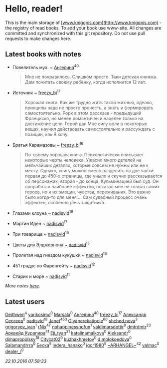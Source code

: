 # Hello, reader!
This is the main storage of [www.knigopis.com](http://www.knigopis.com) - the registry of read books.
To add your book use www-site. All changes are committed and synchronized with this git repository.
Do not use pull requests to make changes here.


## Latest books with notes
* Повелитель мух. ~ [Ангелина](users/837/83788782-vkontakte)<sup>40</sup>
    > Мне не понравилось. Слишком просто. Таки детская книжка. Дам почитать своему ребёнку, когда исполнится 12 лет.

* Источник ~ [freezy_bi](users/870/87042697-vkontakte)<sup>17</sup>
    > Хорошая книга. Как же трудно жить такой жизнью, однако, принципы надо не просто прочесть, а знать и формировать самостоятельно. Рорк в этом рассказе - предыдущий Франциско, но менее романтичен и нацелен только на достижение цели. Герой дал Мне силу воли в некоторых вещах, научил действовать самостоятельно и рассуждать с позиции, как Я хочу.

* Братья Карамазовы ~ [freezy_bi](users/870/87042697-vkontakte)<sup>16</sup>
    > По-своему хорошая книга. Психологически описывает некоторые черты человека. Ужасно много деталей на мельчайших деталях, которые совсем не нужны или не к месту. Однако, книгу можно смело разделить на две части: первая до 450-х страницы, где уныло и скучно рассказывается об персонажах, вторая - до конца. Кульминацией был суд. Он проработан наиболее эффектно, показал мне не только самих героев, но и их эмоции, чувства, переживания, Это важно было когда-то для меня.... Сам судебный процесс очень эффектен, особенно речь защитника.

* Глазами клоуна ~ [nadisvid](users/113/1138852626183846-facebook)<sup>18</sup>

* Мартин Иден ~ [nadisvid](users/113/1138852626183846-facebook)<sup>17</sup>

* Три товарища ~ [nadisvid](users/113/1138852626183846-facebook)<sup>16</sup>

* Цветы для Элджернона ~ [nadisvid](users/113/1138852626183846-facebook)<sup>15</sup>

* Пролетая над гнездом кукушки ~ [nadisvid](users/113/1138852626183846-facebook)<sup>13</sup>

* 451 градус по Фаренгейту ~ [nadisvid](users/113/1138852626183846-facebook)<sup>12</sup>

* Старик и море ~ [nadisvid](users/113/1138852626183846-facebook)<sup>11</sup>


_More notes [here](latest_books_with_notes.md)._


## Latest users
[Deithwen](users/371/371574201-vkontakte)<sup>4</sup> 
[yarikosimo](users/253/253918564-vkontakte)<sup>0</sup> 
[Marsala](users/106/106616728662292831735-google)<sup>0</sup> 
[Ангелина](users/837/83788782-vkontakte)<sup>40</sup> 
[freezy_bi](users/870/87042697-vkontakte)<sup>17</sup> 
[Александр Сергеев](users/780/7801383777140798509-mailru)<sup>0</sup> 
[nadisvid](users/113/1138852626183846-facebook)<sup>18</sup> 
[Janet](users/205/20565064-vkontakte)<sup>453</sup> 
[Olyaperekatipole](users/123/1236741-vkontakte)<sup>60</sup> 
[shched.nova](users/572/57248262-vkontakte)<sup>3</sup> 
[grigoryev_ivan](users/243/243176966-vkontakte)<sup>1</sup> 
[rNix](users/115/115622071-twitter)<sup>47</sup> 
[nohappinessnofun](users/380/380085691-vkontakte)<sup>1</sup> 
[valdimarsdottir](users/364/364896871-vkontakte)<sup>0</sup> 
[dmtrdmtr](users/124/12462836-vkontakte)<sup>23</sup> 
[Арквейд Курапира](users/278/278072338-vkontakte)<sup>41</sup> 
[Eji_tyan](users/235/2352103981-twitter)<sup>21</sup> 
[katalinamalkova](users/158/15838562-vkontakte)<sup>0</sup> 
[Aleksandr](users/116/116164604589209895641-google)<sup>0</sup> 
[dimapropolsky](users/211/21138193-vkontakte)<sup>18</sup> 
[Citycat02](users/110/110026466098031422803-google)<sup>0</sup> 
[kuzhakhmetov](users/489/4899731-vkontakte)<sup>0</sup> 
[d.molokoedova](users/152/152183909-vkontakte)<sup>0</sup> 
[Salamandrrra](users/222/222677005-vkontakte)<sup>0</sup> 
[Беска](users/157/1577468-vkontakte)<sup>5</sup> 
[ledera_hanako](users/145/145516802-vkontakte)<sup>0</sup> 
[igor1980](users/100/100003094239547-facebook)<sup>5</sup> 
[~ARHANGEL~](users/642/64251996-vkontakte)<sup>42</sup> 
[valmac](users/195/195257907510440-facebook)<sup>0</sup> 
[dealer_i](users/357/357634987-vkontakte)<sup>0</sup> 


_22.10.2016 07:58:33_
